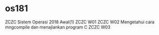 # os181
ZCZC Sistem Operasi 2018 Awal(1)
ZCZC W01
ZCZC W02 Mengetahui cara mngcompile dan menajlankan program C
ZCZC W03
